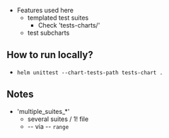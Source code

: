 * Features used here
  * templated test suites
    * Check 'tests-charts/'
  * test subcharts

## How to run locally?
* `helm unittest --chart-tests-path tests-chart .`

## Notes
* 'multiple_suites_*'
  * several suites / 1! file
  * -- via -- `range`